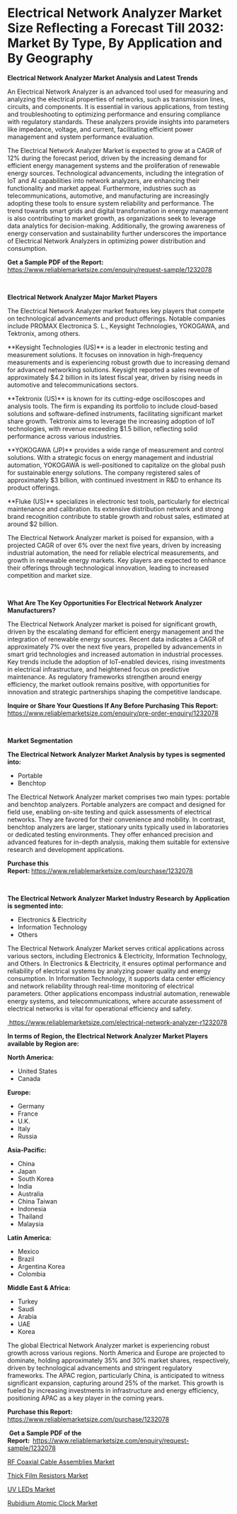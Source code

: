 <p><h1>Electrical Network Analyzer Market Size Reflecting a Forecast Till 2032: Market By Type, By Application and By Geography</h1></p><p><strong>Electrical Network Analyzer Market Analysis and Latest Trends</strong></p>
<p><p>An Electrical Network Analyzer is an advanced tool used for measuring and analyzing the electrical properties of networks, such as transmission lines, circuits, and components. It is essential in various applications, from testing and troubleshooting to optimizing performance and ensuring compliance with regulatory standards. These analyzers provide insights into parameters like impedance, voltage, and current, facilitating efficient power management and system performance evaluation.</p><p>The Electrical Network Analyzer Market is expected to grow at a CAGR of 12% during the forecast period, driven by the increasing demand for efficient energy management systems and the proliferation of renewable energy sources. Technological advancements, including the integration of IoT and AI capabilities into network analyzers, are enhancing their functionality and market appeal. Furthermore, industries such as telecommunications, automotive, and manufacturing are increasingly adopting these tools to ensure system reliability and performance. The trend towards smart grids and digital transformation in energy management is also contributing to market growth, as organizations seek to leverage data analytics for decision-making. Additionally, the growing awareness of energy conservation and sustainability further underscores the importance of Electrical Network Analyzers in optimizing power distribution and consumption.</p></p>
<p><strong>Get a Sample PDF of the Report:&nbsp;</strong> <a href="https://www.reliablemarketsize.com/enquiry/request-sample/1232078?utm_campaign=1991&utm_medium=2&utm_source=Github&utm_content=ia&utm_term=06042025&utm_id=electrical-network-analyzer">https://www.reliablemarketsize.com/enquiry/request-sample/1232078</a></p>
<p>&nbsp;</p>
<p><strong>Electrical Network Analyzer Major Market Players</strong></p>
<p><p>The Electrical Network Analyzer market features key players that compete on technological advancements and product offerings. Notable companies include PROMAX Electronica S. L., Keysight Technologies, YOKOGAWA, and Tektronix, among others.</p><p>**Keysight Technologies (US)** is a leader in electronic testing and measurement solutions. It focuses on innovation in high-frequency measurements and is experiencing robust growth due to increasing demand for advanced networking solutions. Keysight reported a sales revenue of approximately $4.2 billion in its latest fiscal year, driven by rising needs in automotive and telecommunications sectors.</p><p>**Tektronix (US)** is known for its cutting-edge oscilloscopes and analysis tools. The firm is expanding its portfolio to include cloud-based solutions and software-defined instruments, facilitating significant market share growth. Tektronix aims to leverage the increasing adoption of IoT technologies, with revenue exceeding $1.5 billion, reflecting solid performance across various industries.</p><p>**YOKOGAWA (JP)** provides a wide range of measurement and control solutions. With a strategic focus on energy management and industrial automation, YOKOGAWA is well-positioned to capitalize on the global push for sustainable energy solutions. The company registered sales of approximately $3 billion, with continued investment in R&D to enhance its product offerings.</p><p>**Fluke (US)** specializes in electronic test tools, particularly for electrical maintenance and calibration. Its extensive distribution network and strong brand recognition contribute to stable growth and robust sales, estimated at around $2 billion.</p><p>The Electrical Network Analyzer market is poised for expansion, with a projected CAGR of over 6% over the next five years, driven by increasing industrial automation, the need for reliable electrical measurements, and growth in renewable energy markets. Key players are expected to enhance their offerings through technological innovation, leading to increased competition and market size.</p></p>
<p>&nbsp;</p>
<p><strong>What Are The Key Opportunities For Electrical Network Analyzer Manufacturers?</strong></p>
<p><p>The Electrical Network Analyzer market is poised for significant growth, driven by the escalating demand for efficient energy management and the integration of renewable energy sources. Recent data indicates a CAGR of approximately 7% over the next five years, propelled by advancements in smart grid technologies and increased automation in industrial processes. Key trends include the adoption of IoT-enabled devices, rising investments in electrical infrastructure, and heightened focus on predictive maintenance. As regulatory frameworks strengthen around energy efficiency, the market outlook remains positive, with opportunities for innovation and strategic partnerships shaping the competitive landscape.</p></p>
<p><strong>Inquire or Share Your Questions If Any Before Purchasing This Report:</strong> <a href="https://www.reliablemarketsize.com/enquiry/pre-order-enquiry/1232078?utm_campaign=1991&utm_medium=2&utm_source=Github&utm_content=ia&utm_term=06042025&utm_id=electrical-network-analyzer">https://www.reliablemarketsize.com/enquiry/pre-order-enquiry/1232078</a></p>
<p>&nbsp;</p>
<p><strong>Market Segmentation</strong></p>
<p><strong>The Electrical Network Analyzer Market Analysis by types is segmented into:</strong></p>
<p><ul><li>Portable</li><li>Benchtop</li></ul></p>
<p><p>The Electrical Network Analyzer market comprises two main types: portable and benchtop analyzers. Portable analyzers are compact and designed for field use, enabling on-site testing and quick assessments of electrical networks. They are favored for their convenience and mobility. In contrast, benchtop analyzers are larger, stationary units typically used in laboratories or dedicated testing environments. They offer enhanced precision and advanced features for in-depth analysis, making them suitable for extensive research and development applications.</p></p>
<p><strong>Purchase this Report:&nbsp;</strong><a href="https://www.reliablemarketsize.com/purchase/1232078?utm_campaign=1991&utm_medium=2&utm_source=Github&utm_content=ia&utm_term=06042025&utm_id=electrical-network-analyzer">https://www.reliablemarketsize.com/purchase/1232078</a></p>
<p>&nbsp;</p>
<p><strong>The Electrical Network Analyzer Market Industry Research by Application is segmented into:</strong></p>
<p><ul><li>Electronics & Electricity</li><li>Information Technology</li><li>Others</li></ul></p>
<p><p>The Electrical Network Analyzer Market serves critical applications across various sectors, including Electronics & Electricity, Information Technology, and Others. In Electronics & Electricity, it ensures optimal performance and reliability of electrical systems by analyzing power quality and energy consumption. In Information Technology, it supports data center efficiency and network reliability through real-time monitoring of electrical parameters. Other applications encompass industrial automation, renewable energy systems, and telecommunications, where accurate assessment of electrical networks is vital for operational efficiency and safety.</p></p>
<p><a href="https://www.reliablemarketsize.com/electrical-network-analyzer-r1232078?utm_campaign=1991&utm_medium=2&utm_source=Github&utm_content=ia&utm_term=06042025&utm_id=electrical-network-analyzer">&nbsp;https://www.reliablemarketsize.com/electrical-network-analyzer-r1232078</a></p>
<p><strong>In terms of Region, the Electrical Network Analyzer Market Players available by Region are:</strong></p>
<p>
    <p> <strong> North America: </strong>
        <ul>
            <li>United States</li>
            <li>Canada</li>
        </ul>
        </p> 
    <p> <strong> Europe: </strong>
        <ul>
            <li>Germany</li>
            <li>France</li>
            <li>U.K.</li>
            <li>Italy</li>
            <li>Russia</li>
        </ul>
        </p> 
    <p> <strong> Asia-Pacific: </strong>
        <ul>
            <li>China</li>
            <li>Japan</li>
            <li>South Korea</li>
            <li>India</li>
            <li>Australia</li>
            <li>China Taiwan</li>
            <li>Indonesia</li>
            <li>Thailand</li>
            <li>Malaysia</li>
        </ul>
        </p> 
    <p> <strong> Latin America: </strong>
        <ul>
            <li>Mexico</li>
            <li>Brazil</li>
            <li>Argentina Korea</li>
            <li>Colombia</li>
        </ul>
        </p> 
    <p> <strong> Middle East & Africa: </strong>
        <ul>
            <li>Turkey</li>
            <li>Saudi</li>
            <li>Arabia</li>
            <li>UAE</li>
            <li>Korea</li>
        </ul>
    </p>
    </p>
<p><p>The global Electrical Network Analyzer market is experiencing robust growth across various regions. North America and Europe are projected to dominate, holding approximately 35% and 30% market shares, respectively, driven by technological advancements and stringent regulatory frameworks. The APAC region, particularly China, is anticipated to witness significant expansion, capturing around 25% of the market. This growth is fueled by increasing investments in infrastructure and energy efficiency, positioning APAC as a key player in the coming years.</p></p>
<p><strong>Purchase this Report: </strong><a href="https://www.reliablemarketsize.com/purchase/1232078?utm_campaign=1991&utm_medium=2&utm_source=Github&utm_content=ia&utm_term=06042025&utm_id=electrical-network-analyzer">https://www.reliablemarketsize.com/purchase/1232078</a></p>
<p>&nbsp;<strong>Get a Sample PDF of the Report:&nbsp;&nbsp;</strong><a href="https://www.reliablemarketsize.com/enquiry/request-sample/1232078?utm_campaign=1991&utm_medium=2&utm_source=Github&utm_content=ia&utm_term=06042025&utm_id=electrical-network-analyzer">https://www.reliablemarketsize.com/enquiry/request-sample/1232078</a></p>
<p><strong></strong></p>
<p><p><a href="https://github.com/fallalenoswG/Market-Research-Report-List-1/blob/main/rf-coaxial-cable-assemblies-market.md?utm_campaign=1991&utm_medium=2&utm_source=Github&utm_content=ia&utm_term=06042025&utm_id=electrical-network-analyzer">RF Coaxial Cable Assemblies Market</a></p><p><a href="https://github.com/countpapajwp/Market-Research-Report-List-1/blob/main/thick-film-resistors-market.md?utm_campaign=1991&utm_medium=2&utm_source=Github&utm_content=ia&utm_term=06042025&utm_id=electrical-network-analyzer">Thick Film Resistors Market</a></p><p><a href="https://github.com/gfellcincot4/Market-Research-Report-List-1/blob/main/uv-leds-market.md?utm_campaign=1991&utm_medium=2&utm_source=Github&utm_content=ia&utm_term=06042025&utm_id=electrical-network-analyzer">UV LEDs Market</a></p><p><a href="https://github.com/YashRP12/Market-Research-Report-List-7/blob/main/rubidium-atomic-clock-market.md?utm_campaign=1991&utm_medium=2&utm_source=Github&utm_content=ia&utm_term=06042025&utm_id=electrical-network-analyzer">Rubidium Atomic Clock Market</a></p></p>